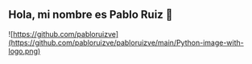 ## Hola, mi nombre es Pablo Ruiz 👋

![https://github.com/pabloruizve](https://github.com/pabloruizve/pabloruizve/main/Python-image-with-logo.png)
